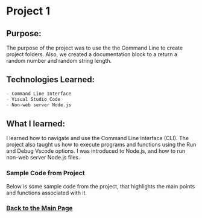# Project 1

## Purpose:
The purpose of the project was to use the the Command Line to create project folders.
Also, we created a documentation block to a return a random number and random string length. 

## Technologies Learned:
```markdown
- Command Line Interface 
- Visual Studio Code
- Non-web server Node.js
```

## What I learned:
I learned how to navigate and use the Command Line Interface (CLI). The project also taught us how to execute programs and functions using the Run and Debug Vscode options. I was introduced to Node.js, and how to run non-web server Node.js files. 

### Sample Code from Project
Below is some sample code from the project, that highlights the main points and functions associated with it. 



### [Back to the Main Page](http://uo-cit-bradyr57.github.io/bradyr57.github.io/)
